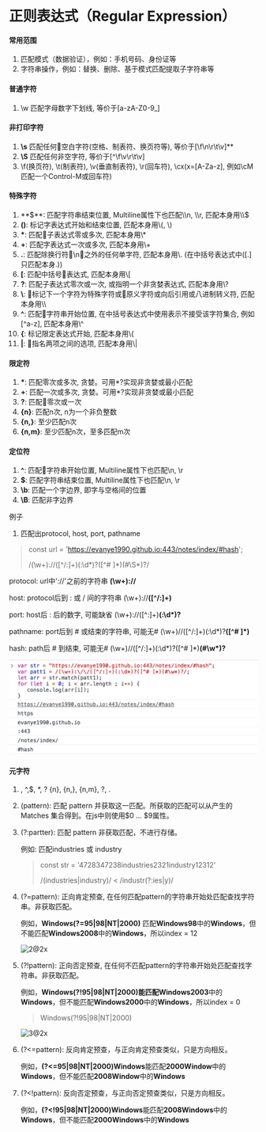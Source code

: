 # 正则表达式（Regular Expression）

#### 常用范围
1. 匹配模式（数据验证），例如：手机号码、身份证等
2. 字符串操作，例如：替换、删除、基于模式匹配提取子字符串等

#### 普通字符

1. \w 匹配字母数字下划线, 等价于[a-zA-Z0-9_]

#### 非打印字符
1. **\s** 匹配任何空白字符(空格、制表符、换页符等), 等价于[\f\n\r\t\v]**
2. **\S** 匹配任何非空字符, 等价于[^\f\v\r\t\v]
3. \f(换页符), \t(制表符), \v(垂直制表符), \r(回车符), \cx(x=[A-Za-z], 例如\cM匹配一个Control-M或回车符)

#### 特殊字符
1. **$**: 匹配字符串结束位置, Multiline属性下也匹配\\n, \\r, 匹配本身用\\$
2. **()**: 标记字表达式开始和结束位置, 匹配本身用\\(, \\)
3. **\***: 匹配子表达式零或多次, 匹配本身用\\*
4. **+**: 匹配字表达式一次或多次, 匹配本身用\\+
5. **.**: 匹配除换行符\n之外的任何单字符, 匹配本身用\\.   (在中括号表达式中([.]只匹配本身.))
6. **[**: 匹配中括号表达式, 匹配本身用\\[
7. **?**: 匹配子表达式零次或一次, 或指明一个非贪婪表达式, 匹配本身用\\?
8. **\\**: 标记下一个字符为特殊字符或原义字符或向后引用或八进制转义符, 匹配本身用\\\\
9. **^**:  匹配字符串开始位置, 在中括号表达式中使用表示不接受该字符集合, 例如[^a-z], 匹配本身用\\^
10. **{**: 标记限定表达式开始, 匹配本身用\\{
11. **|**: 指名两项之间的选项, 匹配本身用\\|

#### 限定符
1. **\***: 匹配零次或多次, 贪婪。可用*?实现非贪婪或最小匹配
2. **+**: 匹配一次或多次, 贪婪。可用*?实现非贪婪或最小匹配
3. **?**: 匹配零次或一次
4. **{n}**: 匹配n次, n为一个非负整数
5. **{n,}**: 至少匹配n次
6. **{n,m}**: 至少匹配n次，至多匹配m次

#### 定位符
1. **^**:  匹配字符串开始位置, Multiline属性下也匹配\\n, \\r
2. **$**: 匹配字符串结束位置, Multiline属性下也匹配\\n, \\r
3. **\\b**: 匹配一个字边界, 即字与空格间的位置
4. **\\B**: 匹配非字边界 



例子

1. 匹配出protocol, host, port, pathname

> const url = 'https://evanye1990.github.io:443/notes/index/#hash';
>
> /(\w+):\/\/(\[^/:]+)(:\d\*)?(\[^# ]\*)(#\S*)?/

protocol: url中'://'之前的字符串  **(\w+):\/\/**

host:  protocol后到 : 或 / 间的字符串 (\w+):\/\/**(\[^/:]+)**

port: host后 : 后的数字, 可能缺省 (\w+):\/\/([\^\:]+)**(:\d*)?**

pathname: port后到 # 或结束的字符串, 可能无# (\w+)\/\/([\^/:]+)(:\d*)?**([\^# ]\*)**

hash: path后 # 到结束, 可能无# (\w+)\/\/([\^/:]+)(:\d*)?([\^# ]\*)**(#\w\*)?**

![1@2x](./1@2x.png)

#### 元字符

1. \, ^,$, *, ? {n}, {n,}, {n,m}, ?, .

2. (pattern): 匹配 pattern 并获取这一匹配。所获取的匹配可以从产生的 Matches 集合得到。在js中则使用\$0 … \$9属性。

3. (?:partter): 匹配 pattern 非获取匹配，不进行存储。

   例如:  匹配industries 或 industry

   > const str = '4728347238industries2321industry12312'
   >
   > /(industries|industry)/  < /industr(?:ies|y)/

4. (?=pattern): 正向肯定预查, 在任何匹配pattern的字符串开始处匹配查找字符串。非获取匹配。

   例如，**Windows(?=95|98|NT|2000)** 匹配**Windows98**中的**Windows**，但不能匹配**Windows2008**中的**Windows**，所以index = 12

   ![2@2x](/Users/Yovin/notes/docs/20180411/2@2x.png)

5. (?!pattern): 正向否定预查, 在任何不匹配pattern的字符串开始处匹配查找字符串。非获取匹配。

   例如，**Windows(?!95|98|NT|2000)**能匹配**Windows2003**中的**Windows**，但不能匹配**Windows2000**中的**Windows**，所以index = 0

   > Windows(?!95|98|NT|2000)

   ![3@2x](/Users/Yovin/notes/docs/20180411/3@2x.png)

6. (?<=pattern): 反向肯定预查，与正向肯定预查类似，只是方向相反。

   例如，**(?<=95|98|NT|2000)Windows**能匹配**2000Window**中的**Windows**，但不能匹配**2008Window**中的**Windows**

7. (?<!pattern): 反向否定预查，与正向否定预查类似，只是方向相反。

   例如，**(?<!95|98|NT|2000)Windows**能匹配**2008Windows**中的**Windows**，但不能匹配**2000Windows**中的**Windows**

